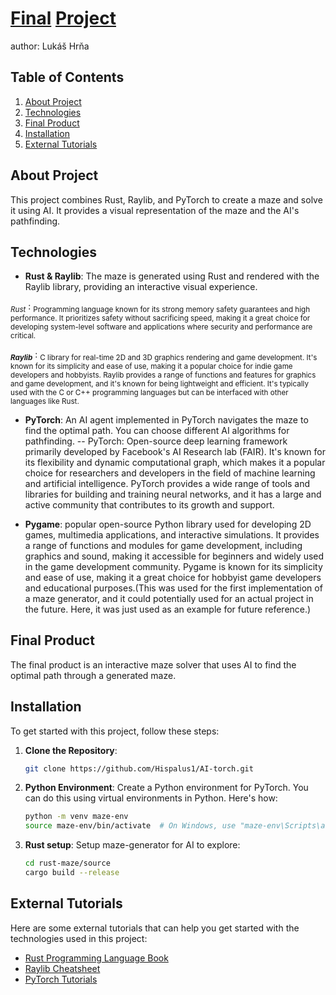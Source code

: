 # <ins>Final</ins> <ins>Project</ins>
author: Lukáš Hrňa

## Table of Contents

1. [About Project](#about-project)
2. [Technologies](#technologies)
3. [Final Product](#final-product)
4. [Installation](#installation)
5. [External Tutorials](#external-tutorials)

## About Project

This project combines Rust, Raylib, and PyTorch to create a maze and solve it using AI. It provides a visual representation of the maze and the AI's pathfinding.

## Technologies

- **Rust & Raylib**: The maze is generated using Rust and rendered with the Raylib library, providing an interactive visual experience.
  
 <sub>*Rust*</sub> :
  <sub>Programming language known for its strong memory safety guarantees and high performance. It prioritizes safety without sacrificing speed, making it a great choice for developing system-level software and applications where security and performance are critical.</sub>

 **<sub>*Raylib*</sub>** :
  <sub>C library for real-time 2D and 3D graphics rendering and game development. It's known for its simplicity and ease of use, making it a popular choice for indie game developers and hobbyists. Raylib provides a range of functions and features for graphics and game development, and it's known for being lightweight and efficient. It's typically used with the C or C++ programming languages but can be interfaced with other languages like Rust.</sub>

- **PyTorch**: An AI agent implemented in PyTorch navigates the maze to find the optimal path. You can choose different AI algorithms for pathfinding.
-- PyTorch:
Open-source deep learning framework primarily developed by Facebook's AI Research lab (FAIR). It's known for its flexibility and dynamic computational graph, which makes it a popular choice for researchers and developers in the field of machine learning and artificial intelligence. PyTorch provides a wide range of tools and libraries for building and training neural networks, and it has a large and active community that contributes to its growth and support.

- **Pygame**: popular open-source Python library used for developing 2D games, multimedia applications, and interactive simulations. It provides a range of functions and modules for game development, including graphics and sound, making it accessible for beginners and widely used in the game development community. Pygame is known for its simplicity and ease of use, making it a great choice for hobbyist game developers and educational purposes.(This was used for the first implementation of a maze generator, and it could potentially used for an actual project in the future. Here, it was just used as an example for future reference.)
  


## Final Product

The final product is an interactive maze solver that uses AI to find the optimal path through a generated maze.

## Installation

To get started with this project, follow these steps:

1. **Clone the Repository**:

   ```bash
   git clone https://github.com/Hispalus1/AI-torch.git

2. **Python Environment**: Create a Python environment for PyTorch. You can do this using virtual environments in Python. Here's how:

   ```bash
   python -m venv maze-env
   source maze-env/bin/activate  # On Windows, use "maze-env\Scripts\activate"

3. **Rust setup**: Setup maze-generator for AI to explore:
   ```bash
   cd rust-maze/source
   cargo build --release

## External Tutorials

Here are some external tutorials that can help you get started with the technologies used in this project:

- [Rust Programming Language Book](https://doc.rust-lang.org/book/)
- [Raylib Cheatsheet](https://www.raylib.com/cheatsheet/cheatsheet.html)
- [PyTorch Tutorials](https://pytorch.org/tutorials/)

